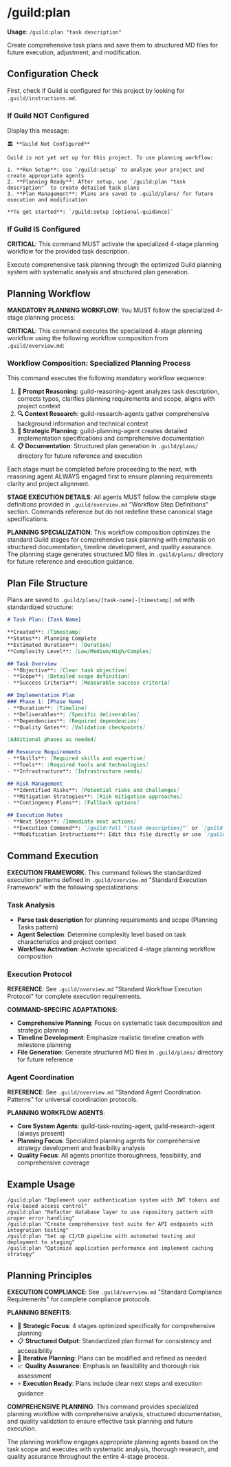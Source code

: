 # /guild:plan

**Usage**: `/guild:plan "task description"`

Create comprehensive task plans and save them to structured MD files for future execution, adjustment, and modification.

## Configuration Check

First, check if Guild is configured for this project by looking for `.guild/instructions.md`.

### If Guild NOT Configured

Display this message:

```
🏛️ **Guild Not Configured** 

Guild is not yet set up for this project. To use planning workflow:

1. **Run Setup**: Use `/guild:setup` to analyze your project and create appropriate agents
2. **Planning Ready**: After setup, use `/guild:plan "task description"` to create detailed task plans
3. **Plan Management**: Plans are saved to .guild/plans/ for future execution and modification

**To get started**: `/guild:setup [optional-guidance]`
```

### If Guild IS Configured

**CRITICAL**: This command MUST activate the specialized 4-stage planning workflow for the provided task description.

Execute comprehensive task planning through the optimized Guild planning system with systematic analysis and structured plan generation.

## Planning Workflow

**MANDATORY PLANNING WORKFLOW**: You MUST follow the specialized 4-stage planning process:

**CRITICAL**: This command executes the specialized 4-stage planning workflow using the following workflow composition from `.guild/overview.md`:

### Workflow Composition: Specialized Planning Process

This command executes the following mandatory workflow sequence:

1. **🧠 Prompt Reasoning**: guild-reasoning-agent analyzes task description, corrects typos, clarifies planning requirements and scope, aligns with project context
2. **🔍 Context Research**: guild-research-agents gather comprehensive background information and technical context
3. **🎯 Strategic Planning**: guild-planning-agent creates detailed implementation specifications and comprehensive documentation
4. **📋 Documentation**: Structured plan generation in `.guild/plans/` directory for future reference and execution

Each stage must be completed before proceeding to the next, with reasoning agent ALWAYS engaged first to ensure planning requirements clarity and project alignment.

**STAGE EXECUTION DETAILS**: All agents MUST follow the complete stage definitions provided in `.guild/overview.md` "Workflow Step Definitions" section. Commands reference but do not redefine these canonical stage specifications.

**PLANNING SPECIALIZATION**: This workflow composition optimizes the standard Guild stages for comprehensive task planning with emphasis on structured documentation, timeline development, and quality assurance. The planning stage generates structured MD files in `.guild/plans/` directory for future reference and execution guidance.

## Plan File Structure

Plans are saved to `.guild/plans/[task-name]-[timestamp].md` with standardized structure:

```markdown
# Task Plan: [Task Name]

**Created**: [Timestamp]
**Status**: Planning Complete
**Estimated Duration**: [Duration]
**Complexity Level**: [Low/Medium/High/Complex]

## Task Overview
- **Objective**: [Clear task objective]
- **Scope**: [Detailed scope definition]
- **Success Criteria**: [Measurable success criteria]

## Implementation Plan
### Phase 1: [Phase Name]
- **Duration**: [Timeline]
- **Deliverables**: [Specific deliverables]
- **Dependencies**: [Required dependencies]
- **Quality Gates**: [Validation checkpoints]

[Additional phases as needed]

## Resource Requirements
- **Skills**: [Required skills and expertise]
- **Tools**: [Required tools and technologies]
- **Infrastructure**: [Infrastructure needs]

## Risk Management
- **Identified Risks**: [Potential risks and challenges]
- **Mitigation Strategies**: [Risk mitigation approaches]
- **Contingency Plans**: [Fallback options]

## Execution Notes
- **Next Steps**: [Immediate next actions]
- **Execution Command**: `/guild:full "[task description]"` or `/guild "[task description]"`
- **Modification Instructions**: Edit this file directly or use `/guild:plan` to regenerate
```

## Command Execution

**EXECUTION FRAMEWORK**: This command follows the standardized execution patterns defined in `.guild/overview.md` "Standard Execution Framework" with the following specializations:

### Task Analysis
- **Parse task description** for planning requirements and scope (Planning Tasks pattern)
- **Agent Selection**: Determine complexity level based on task characteristics and project context
- **Workflow Activation**: Activate specialized 4-stage planning workflow composition

### Execution Protocol
**REFERENCE**: See `.guild/overview.md` "Standard Workflow Execution Protocol" for complete execution requirements.

**COMMAND-SPECIFIC ADAPTATIONS**:
- **Comprehensive Planning**: Focus on systematic task decomposition and strategic planning
- **Timeline Development**: Emphasize realistic timeline creation with milestone planning
- **File Generation**: Generate structured MD files in `.guild/plans/` directory for future reference

### Agent Coordination
**REFERENCE**: See `.guild/overview.md` "Standard Agent Coordination Patterns" for universal coordination protocols.

**PLANNING WORKFLOW AGENTS**:
- **Core System Agents**: guild-task-routing-agent, guild-research-agent (always present)
- **Planning Focus**: Specialized planning agents for comprehensive strategy development and feasibility analysis
- **Quality Focus**: All agents prioritize thoroughness, feasibility, and comprehensive coverage

## Example Usage

```
/guild:plan "Implement user authentication system with JWT tokens and role-based access control"
/guild:plan "Refactor database layer to use repository pattern with proper error handling"
/guild:plan "Create comprehensive test suite for API endpoints with integration testing"
/guild:plan "Set up CI/CD pipeline with automated testing and deployment to staging"
/guild:plan "Optimize application performance and implement caching strategy"
```

## Planning Principles

**EXECUTION COMPLIANCE**: See `.guild/overview.md` "Standard Compliance Requirements" for complete compliance protocols.

**PLANNING BENEFITS**:
- 🎯 **Strategic Focus**: 4 stages optimized specifically for comprehensive planning
- 📋 **Structured Output**: Standardized plan format for consistency and accessibility
- 🔄 **Iterative Planning**: Plans can be modified and refined as needed
- 📈 **Quality Assurance**: Emphasis on feasibility and thorough risk assessment
- ⚡ **Execution Ready**: Plans include clear next steps and execution guidance

**COMPREHENSIVE PLANNING**: This command provides specialized planning workflow with comprehensive analysis, structured documentation, and quality validation to ensure effective task planning and future execution.

The planning workflow engages appropriate planning agents based on the task scope and executes with systematic analysis, thorough research, and quality assurance throughout the entire 4-stage process.